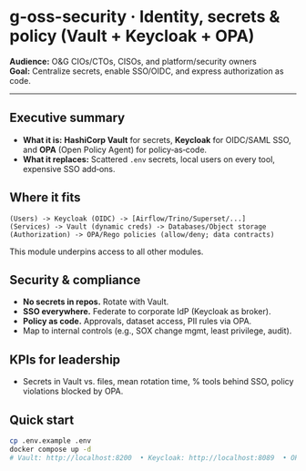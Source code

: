 # g-oss-security · Identity, secrets & policy (Vault + Keycloak + OPA)

**Audience:** O&G CIOs/CTOs, CISOs, and platform/security owners  
**Goal:** Centralize secrets, enable SSO/OIDC, and express authorization as code.

---

## Executive summary
- **What it is:** **HashiCorp Vault** for secrets, **Keycloak** for OIDC/SAML SSO, and **OPA** (Open Policy Agent) for policy‑as‑code.  
- **What it replaces:** Scattered `.env` secrets, local users on every tool, expensive SSO add‑ons.

## Where it fits
```
(Users) -> Keycloak (OIDC) -> [Airflow/Trino/Superset/...]
(Services) -> Vault (dynamic creds) -> Databases/Object storage
(Authorization) -> OPA/Rego policies (allow/deny; data contracts)
```
This module underpins access to all other modules.

## Security & compliance
- **No secrets in repos.** Rotate with Vault.  
- **SSO everywhere.** Federate to corporate IdP (Keycloak as broker).  
- **Policy as code.** Approvals, dataset access, PII rules via OPA.  
- Map to internal controls (e.g., SOX change mgmt, least privilege, audit).

## KPIs for leadership
- Secrets in Vault vs. files, mean rotation time, % tools behind SSO, policy violations blocked by OPA.

## Quick start
```bash
cp .env.example .env
docker compose up -d
# Vault: http://localhost:8200  • Keycloak: http://localhost:8089  • OPA: http://localhost:8181
```
